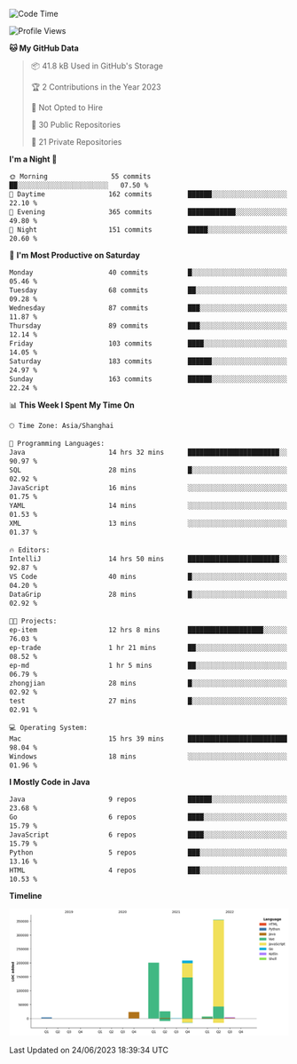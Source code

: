 <!--START_SECTION:waka-->
![Code Time](http://img.shields.io/badge/Code%20Time-1%2C896%20hrs%2057%20mins-blue)

![Profile Views](http://img.shields.io/badge/Profile%20Views-0-blue)

**🐱 My GitHub Data** 

> 📦 41.8 kB Used in GitHub's Storage 
 > 
> 🏆 2 Contributions in the Year 2023
 > 
> 🚫 Not Opted to Hire
 > 
> 📜 30 Public Repositories 
 > 
> 🔑 21 Private Repositories 
 > 
**I'm a Night 🦉** 

```text
🌞 Morning                55 commits          ██░░░░░░░░░░░░░░░░░░░░░░░   07.50 % 
🌆 Daytime                162 commits         ██████░░░░░░░░░░░░░░░░░░░   22.10 % 
🌃 Evening                365 commits         ████████████░░░░░░░░░░░░░   49.80 % 
🌙 Night                  151 commits         █████░░░░░░░░░░░░░░░░░░░░   20.60 % 
```
📅 **I'm Most Productive on Saturday** 

```text
Monday                   40 commits          █░░░░░░░░░░░░░░░░░░░░░░░░   05.46 % 
Tuesday                  68 commits          ██░░░░░░░░░░░░░░░░░░░░░░░   09.28 % 
Wednesday                87 commits          ███░░░░░░░░░░░░░░░░░░░░░░   11.87 % 
Thursday                 89 commits          ███░░░░░░░░░░░░░░░░░░░░░░   12.14 % 
Friday                   103 commits         ████░░░░░░░░░░░░░░░░░░░░░   14.05 % 
Saturday                 183 commits         ██████░░░░░░░░░░░░░░░░░░░   24.97 % 
Sunday                   163 commits         ██████░░░░░░░░░░░░░░░░░░░   22.24 % 
```


📊 **This Week I Spent My Time On** 

```text
🕑︎ Time Zone: Asia/Shanghai

💬 Programming Languages: 
Java                     14 hrs 32 mins      ███████████████████████░░   90.97 % 
SQL                      28 mins             █░░░░░░░░░░░░░░░░░░░░░░░░   02.92 % 
JavaScript               16 mins             ░░░░░░░░░░░░░░░░░░░░░░░░░   01.75 % 
YAML                     14 mins             ░░░░░░░░░░░░░░░░░░░░░░░░░   01.53 % 
XML                      13 mins             ░░░░░░░░░░░░░░░░░░░░░░░░░   01.37 % 

🔥 Editors: 
IntelliJ                 14 hrs 50 mins      ███████████████████████░░   92.87 % 
VS Code                  40 mins             █░░░░░░░░░░░░░░░░░░░░░░░░   04.20 % 
DataGrip                 28 mins             █░░░░░░░░░░░░░░░░░░░░░░░░   02.92 % 

🐱‍💻 Projects: 
ep-item                  12 hrs 8 mins       ███████████████████░░░░░░   76.03 % 
ep-trade                 1 hr 21 mins        ██░░░░░░░░░░░░░░░░░░░░░░░   08.52 % 
ep-md                    1 hr 5 mins         ██░░░░░░░░░░░░░░░░░░░░░░░   06.79 % 
zhongjian                28 mins             █░░░░░░░░░░░░░░░░░░░░░░░░   02.92 % 
test                     27 mins             █░░░░░░░░░░░░░░░░░░░░░░░░   02.91 % 

💻 Operating System: 
Mac                      15 hrs 39 mins      █████████████████████████   98.04 % 
Windows                  18 mins             ░░░░░░░░░░░░░░░░░░░░░░░░░   01.96 % 
```

**I Mostly Code in Java** 

```text
Java                     9 repos             ██████░░░░░░░░░░░░░░░░░░░   23.68 % 
Go                       6 repos             ████░░░░░░░░░░░░░░░░░░░░░   15.79 % 
JavaScript               6 repos             ████░░░░░░░░░░░░░░░░░░░░░   15.79 % 
Python                   5 repos             ███░░░░░░░░░░░░░░░░░░░░░░   13.16 % 
HTML                     4 repos             ███░░░░░░░░░░░░░░░░░░░░░░   10.53 % 
```



**Timeline**

![Lines of Code chart](https://raw.githubusercontent.com/youtiaoguagua/youtiaoguagua/master/assets/bar_graph.png)


 Last Updated on 24/06/2023 18:39:34 UTC
<!--END_SECTION:waka-->